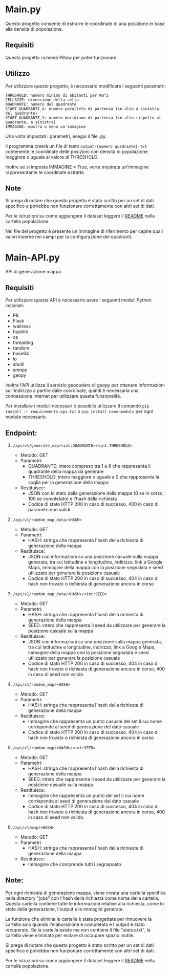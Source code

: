 # Main.py

Questo progetto consente di estrarre le coordinate di una posizione in base alla densità di popolazione.

## Requisiti

Questo progetto richiede Pillow per poter funzionare.

## Utilizzo

Per utilizzare questo progetto, è necessario modificare i seguenti parametri:

    THRESHOLD: numero minimo di abitanti per Km^2
    CELLSIZE: dimensione della cella
    QUADRANTE: numero del quadrante
    START_QUADRANTE_X: numero parallelo di partenza (in alto a sinistra del quadrante)
    START_QUADRANTE_Y: numero meridiano di partenza (in alto rispetto al quadrante, a sinistra)
    IMMAGINE: mostra o meno un'immagine

Una volta impostati i parametri, esegui il file .py. 

Il programma creerà un file di testo `output-{numero quadrante}.txt` contenente le coordinate delle posizioni con densità di popolazione maggiore o uguale al valore di THRESHOLD.

Inoltre se si imposta IMMAGINE = True, verrà mostrata un'immagine rappresentante le coordinate estratte.

## Note

Si prega di notare che questo progetto è stato scritto per un set di dati specifico e potrebbe non funzionare correttamente con altri set di dati.

Per le istruzioni su come aggiungere il dataset leggere il [README](https://github.com/emanuele-toma/GeoPopulation/popolazione/README.txt) nella cartella popolazione.

Nei file del progetto è presente un'immagine di riferimento per capire quali valori inserire nei campi per la configurazione dei quadranti.

# Main-API.py

API di generazione mappa

## Requisiti

Per utilizzare questa API è necessario avere i seguenti moduli Python installati:

* PIL
* Flask
* waitress
* hashlib
* os
* threading
* random
* base64
* io
* shutil
* smopy
* geopy

Inoltre l'API utilizza il servizio geocoders di geopy per ottenere informazioni sull'indirizzo a partire dalle coordinate, quindi è necessaria una connessione internet per utilizzare questa funzionalità.

Per installare i moduli necessari è possibile utilizzare il comando `pip install -r requirements-api.txt` o `pip install nome-modulo` per ogni modulo necessario.

## Endpoint:

1. `/api/v1/generate_map/<int:QUADRANTE>/<int:THRESHOLD>`

    * Metodo: GET
    * Parametri:
        * QUADRANTE: intero compreso tra 1 e 8 che rappresenta il quadrante della mappa da generare
        * THRESHOLD: intero maggiore o uguale a 0 che rappresenta la soglia per la generazione della mappa
    * Restituisce:
        * JSON con lo stato della generazione della mappa (0 se in corso, 100 se completato) e l'hash della richiesta
        * Codice di stato HTTP 200 in caso di successo, 400 in caso di parametri non validi

2. `/api/v1/random_map_data/<HASH>`

    * Metodo: GET
    * Parametri:
        * HASH: stringa che rappresenta l'hash della richiesta di generazione della mappa
    * Restituisce:
        * JSON con informazioni su una posizione casuale sulla mappa generata, tra cui latitudine e longitudine, indirizzo, link a Google Maps, immagine della mappa con la posizione segnalata e seed utilizzato per generare la posizione casuale
        * Codice di stato HTTP 200 in caso di successo, 404 in caso di hash non trovato o richiesta di generazione ancora in corso

3. `/api/v1/random_map_data/<HASH>/<int:SEED>`

    * Metodo: GET
    * Parametri:
        * HASH: stringa che rappresenta l'hash della richiesta di generazione della mappa
        * SEED: intero che rappresenta il seed da utilizzare per generare la posizione casuale sulla mappa
    * Restituisce:
        * JSON con informazioni su una posizione sulla mappa generata, tra cui latitudine e longitudine, indirizzo, link a Google Maps, immagine della mappa con la posizione segnalata e seed utilizzato per generare la posizione casuale
        * Codice di stato HTTP 200 in caso di successo, 404 in caso di hash non trovato o richiesta di generazione ancora in corso, 400 in caso di seed non valido

4. `/api/v1/random_map/<HASH>`

    * Metodo: GET
    * Parametri:
        * HASH: stringa che rappresenta l'hash della richiesta di generazione della mappa
    * Restituisce:
        * Immagine che rappresenta un punto casuale del set il cui nome corrisponde al seed di generazione del dato casuale
        * Codice di stato HTTP 200 in caso di successo, 404 in caso di hash non trovato o richiesta di generazione ancora in corso

5. `/api/v1/random_map/<HASH>/<int:SEED>`

    * Metodo: GET
    * Parametri:
        * HASH: stringa che rappresenta l'hash della richiesta di generazione della mappa
        * SEED: intero che rappresenta il seed da utilizzare per generare la posizione casuale sulla mappa
    * Restituisce:
        * Immagine che rappresenta un punto del set il cui nome corrisponde al seed di generazione del dato casuale
        * Codice di stato HTTP 200 in caso di successo, 404 in caso di hash non trovato o richiesta di generazione ancora in corso, 400 in caso di seed non valido.

6. `/api/v1/map/<HASH>`

    * Metodo: GET
    * Parametri
        * HASH: stringa che rappresenta l'hash della richiesta di generazione della mappa
    * Restituisce:
        * Immagine che comprende tutti i segnaposto

## Note:

Per ogni richiesta di generazione mappa, viene creata una cartella specifica nella directory "jobs" con l'hash della richiesta come nome della cartella. 
Questa cartella contiene tutte le informazioni relative alla richiesta, come lo stato della generazione, l'output e le immagini generate.

La funzione che elimina le cartelle è stata progettata per rimuovere la cartella solo quando l'elaborazione è completata e l'output è stato recuperato.
Se la cartella esiste ma non contiene il file "status.txt", la cartella viene eliminata per evitare di occupare spazio inutile.

Si prega di notare che questo progetto è stato scritto per un set di dati specifico e potrebbe non funzionare correttamente con altri set di dati.

Per le istruzioni su come aggiungere il dataset leggere il [README](https://github.com/emanuele-toma/GeoPopulation/popolazione/README.txt) nella cartella popolazione.
